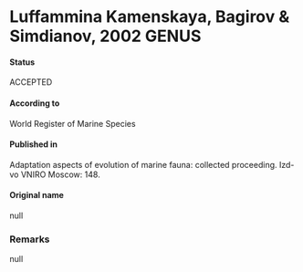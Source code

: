 Luffammina Kamenskaya, Bagirov & Simdianov, 2002 GENUS
=======

#### Status
ACCEPTED

#### According to
World Register of Marine Species

#### Published in
Adaptation aspects of evolution of marine fauna: collected proceeding. Izd-vo VNIRO Moscow: 148.

#### Original name
null

### Remarks
null